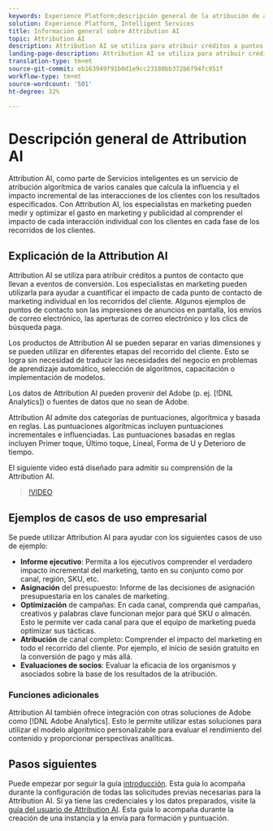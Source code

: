 ```yaml
---
keywords: Experience Platform;descripción general de la atribución de ai;temas populares;ai de atribución;ai de atribución
solution: Experience Platform, Intelligent Services
title: Información general sobre Attribution AI
topic: Attribution AI
description: Attribution AI se utiliza para atribuir créditos a puntos de contacto que llevan a eventos de conversión. Los especialistas en marketing pueden utilizarla para ayudar a cuantificar el impacto de cada punto de contacto de marketing individual en los recorridos del cliente. Algunos ejemplos de puntos de contacto son las impresiones de anuncios en pantalla, los envíos de correo electrónico, las aperturas de correo electrónico y los clics de búsqueda paga.
landing-page-description: Attribution AI se utiliza para atribuir créditos a puntos de contacto que llevan a eventos de conversión. Los especialistas en marketing pueden utilizarla para ayudar a cuantificar el impacto de cada punto de contacto de marketing individual en los recorridos del cliente.
translation-type: tm+mt
source-git-commit: eb163949f91b0d1e9cc23180bb372b6f94fc951f
workflow-type: tm+mt
source-wordcount: '501'
ht-degree: 32%

---
```



# Descripción general de Attribution AI

Attribution AI, como parte de Servicios inteligentes es un servicio de atribución algorítmica de varios canales que calcula la influencia y el impacto incremental de las interacciones de los clientes con los resultados especificados. Con Attribution AI, los especialistas en marketing pueden medir y optimizar el gasto en marketing y publicidad al comprender el impacto de cada interacción individual con los clientes en cada fase de los recorridos de los clientes.

## Explicación de la Attribution AI

Attribution AI se utiliza para atribuir créditos a puntos de contacto que llevan a eventos de conversión. Los especialistas en marketing pueden utilizarla para ayudar a cuantificar el impacto de cada punto de contacto de marketing individual en los recorridos del cliente. Algunos ejemplos de puntos de contacto son las impresiones de anuncios en pantalla, los envíos de correo electrónico, las aperturas de correo electrónico y los clics de búsqueda paga.

Los productos de Attribution AI se pueden separar en varias dimensiones y se pueden utilizar en diferentes etapas del recorrido del cliente. Esto se logra sin necesidad de traducir las necesidades del negocio en problemas de aprendizaje automático, selección de algoritmos, capacitación o implementación de modelos.

Los datos de Attribution AI pueden provenir del Adobe (p. ej. [!DNL Analytics]) o fuentes de datos que no sean de Adobe.

Attribution AI admite dos categorías de puntuaciones, algorítmica y basada en reglas. Las puntuaciones algorítmicas incluyen puntuaciones incrementales e influenciadas. Las puntuaciones basadas en reglas incluyen Primer toque, Último toque, Lineal, Forma de U y Deterioro de tiempo.

El siguiente vídeo está diseñado para admitir su comprensión de la Attribution AI.

>[!VIDEO](https://video.tv.adobe.com/v/32667?learn=on&quality=12)

## Ejemplos de casos de uso empresarial

Se puede utilizar Attribution AI para ayudar con los siguientes casos de uso de ejemplo:

- **Informe ejecutivo**: Permita a los ejecutivos comprender el verdadero impacto incremental del marketing, tanto en su conjunto como por canal, región, SKU, etc.
- **Asignación** del presupuesto: Informe de las decisiones de asignación presupuestaria en los canales de marketing.
- **Optimización** de campañas: En cada canal, comprenda qué campañas, creativos y palabras clave funcionan mejor para qué SKU o almacén. Esto le permite ver cada canal para que el equipo de marketing pueda optimizar sus tácticas.
- **Atribución** de canal completo: Comprender el impacto del marketing en todo el recorrido del cliente. Por ejemplo, el inicio de sesión gratuito en la conversión de pago y más allá.
- **Evaluaciones de socios**: Evaluar la eficacia de los organismos y asociados sobre la base de los resultados de la atribución.

### Funciones adicionales

Attribution AI también ofrece integración con otras soluciones de Adobe como [!DNL Adobe Analytics]. Esto le permite utilizar estas soluciones para utilizar el modelo algorítmico personalizable para evaluar el rendimiento del contenido y proporcionar perspectivas analíticas.

## Pasos siguientes

Puede empezar por seguir la guía [introducción](./getting-started.md). Esta guía lo acompaña durante la configuración de todas las solicitudes previas necesarias para la Attribution AI. Si ya tiene las credenciales y los datos preparados, visite la [guía del usuario de Attribution AI](./user-guide.md). Esta guía lo acompaña durante la creación de una instancia y la envía para formación y puntuación.
